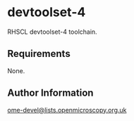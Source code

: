 devtoolset-4
============

RHSCL devtoolset-4 toolchain.

Requirements
------------

None.

Author Information
------------------

ome-devel@lists.openmicroscopy.org.uk
